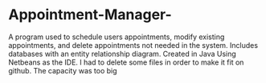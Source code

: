 # Appointment-Manager-
A program used to schedule users appointments, modify existing appointments, and delete appointments not needed in the system. Includes databases with an entity relationship diagram. Created in Java Using Netbeans as the IDE. I had to delete some files in order to make it fit on github. The capacity was too big
